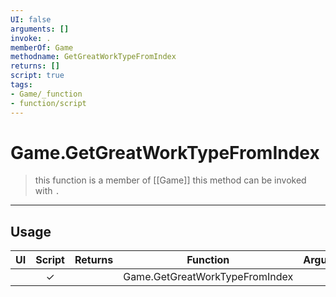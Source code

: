 ```yaml
---
UI: false
arguments: []
invoke: .
memberOf: Game
methodname: GetGreatWorkTypeFromIndex
returns: []
script: true
tags:
- Game/_function
- function/script
---
```

# Game.GetGreatWorkTypeFromIndex
> this function is a member of [[Game]]
> this method can be invoked with `.`
-----
## Usage
|  UI | Script | Returns | Function | Arguments |
|:---:|:------:|-------:|:--------:|:---------|
| |✓||Game.GetGreatWorkTypeFromIndex||

